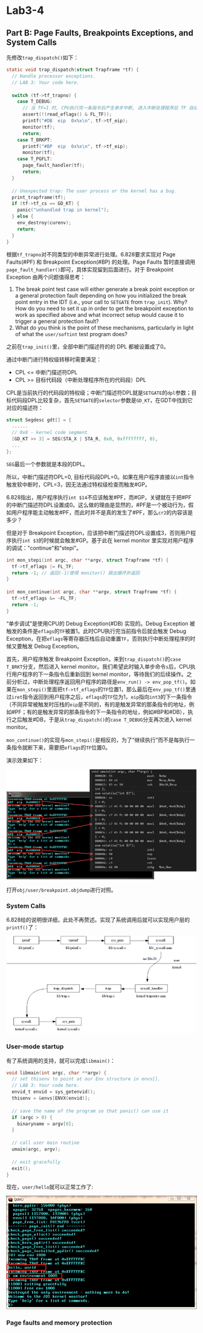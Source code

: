 # Lab3-4

## Part B: Page Faults, Breakpoints Exceptions, and System Calls

先修改`trap_dispatch()`如下：

```c
static void trap_dispatch(struct Trapframe *tf) {
  // Handle processor exceptions.
  // LAB 3: Your code here.

  switch (tf->tf_trapno) {
    case T_DEBUG:
      // 当 TF=1 时, CPU执行完一条指令后产生单步中断, 进入中断处理程序后 TF 自动置0
      assert(!(read_eflags() & FL_TF));
      printf("#DB  eip  0x%x\n", tf->tf_eip);
      monitor(tf);
      return;
    case T_BRKPT:
      printf("#BP  eip  0x%x\n", tf->tf_eip);
      monitor(tf);
    case T_PGFLT:
      page_fault_handler(tf);
      return;
  }

  // Unexpected trap: The user process or the kernel has a bug.
  print_trapframe(tf);
  if (tf->tf_cs == GD_KT) {
    panic("unhandled trap in kernel");
  } else {
    env_destroy(curenv);
    return;
  }
}
```

根据`tf_trapno`对不同类型的中断异常进行处理。6.828要求实现对 Page Faults(#PF) 和 Breakpoint Exception(#BP) 的处理。Page Faults 暂时直接调用`page_fault_handler()`即可，具体实现留到后面进行。对于 Breakpoint Exception 由两个问题值得思考：

1. The break point test case will either generate a break point exception or a general protection fault depending on how you initialized the break point entry in the IDT (i.e., your call to `SETGATE` from `trap_init`). Why? How do you need to set it up in order to get the breakpoint exception to work as specified above and what incorrect setup would cause it to trigger a general protection fault?
2. What do you think is the point of these mechanisms, particularly in light of what the `user/softint` test program does?

之前在`trap_init()`里，全部中断门描述符的的 DPL 都被设置成了0。

通过中断门进行特权级转移时需要满足：

- CPL <= 中断门描述符DPL
- CPL >= 目标代码段（中断处理程序所在的代码段）DPL

CPL是当前执行的代码段的特权级；中断门描述符DPL就是`SETGATE`的`dpl`参数；目标代码段DPL比较复杂，首先`SETGATE`的`selector`参数是`GD_KT`，在GDT中找到它对应的描述符：

```c
struct Segdesc gdt[] = {
  ......
  // 0x8 - kernel code segment
  [GD_KT >> 3] = SEG(STA_X | STA_R, 0x0, 0xffffffff, 0),
  ...
};
```

`SEG`最后一个参数就是本段的DPL。

所以，中断门描述符DPL=0, 目标代码段DPL=0。如果在用户程序直接以`int`指令触发软中断时，CPL=3，因无法通过特权级检查而触发#GP。

6.828指出，用户程序执行`int $14`不应该触发#PF，而#GP，关键就在于把#PF的中断门描述符DPL设置成0。这么做的理由是显然的，#PF是一个被动行为，假如用户程序能主动触发#PF，而此时并不是真的发生了#PF，那么`cr2`的内容该是多少？

但是对于 Breakpoint Exception，应该把中断门描述符DPL设置成3，否则用户程序执行`int $3`的时候就会触发#GP。基于此在 kernel monitor 里实现对用户程序的调试："continue"和"stepi"。

```c
int mon_stepi(int argc, char **argv, struct Trapframe *tf) {
  tf->tf_eflags |= FL_TF;
  return -1; // 返回(-1)使得 monitor() 跳出循环并返回
}

int mon_continue(int argc, char **argv, struct Trapframe *tf) {
  tf->tf_eflags &= ~FL_TF;
  return -1;
}
```

“单步调试”是使用CPU的 Debug Exception(#DB) 实现的。Debug Exception 被触发的条件是`eflags`的`TF`被置1。此时CPU执行完当前指令后就会触发 Debug Exception，在把`eflags`等寄存器压栈后自动重置`TF`，否则执行中断处理程序的时候又要触发 Debug Exception。

首先，用户程序触发 Breakpoint Exception，来到`trap_dispatch()`的`case T_BRKT`分支，然后进入 kernel monitor。我们希望此时输入单步命令`s`后，CPU执行用户程序的下一条指令后重新回到 kernel monitor，等待我们的后续操作。之前分析过，中断处理程序返回用户程序的路径是`env_run() -> env_pop_tf()`。如果在`mon_stepi()`里面把`tf->tf_eflags`的`TF`位置1，那么最后在`env_pop_tf()`里通过`iret`指令返回到用户程序之后，`eflags`的`TF`位为1，`eip`指向`int3`的下一条指令（不同异常被触发时压栈的`eip`是不同的，有的是触发异常的那条指令的地址，例如#PF；有的是触发异常的那条指令的下一条指令的地址，例如#BP和#DB），执行之后触发#DB，于是从`trap_dispatch()`的`case T_DEBUG`分支再次进入 kernel monitor。

`mon_continue()`的实现与`mon_stepi()`是相反的，为了“继续执行”而不是每执行一条指令就断下来，需要把`eflags`的`TF`位置0。

演示效果如下：

![](imgs/demo.png)

打开`obj/user/breakpoint.objdump`进行对照。


### System Calls

6.828给的说明很详细，此处不再赘述。实现了系统调用后就可以实现用户层的`printf()`了：

![](imgs/syscall.png)

### User-mode startup

有了系统调用的支持，就可以完成`libmain()`：

```c
void libmain(int argc, char **argv) {
  // set thisenv to point at our Env structure in envs[].
  // LAB 3: Your code here.
  envid_t envid = sys_getenvid();
  thisenv = &envs[ENVX(envid)];

  // save the name of the program so that panic() can use it
  if (argc > 0) {
    binaryname = argv[0];
  }

  // call user main routine
  umain(argc, argv);

  // exit gracefully
  exit();
}
```

现在，`user/hello`就可以正常工作了:

![](imgs/user_hello.png)

### Page faults and memory protection
